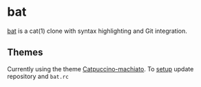 # bat

[bat](https://github.com/sharkdp/bat) is a cat(1) clone with syntax
highlighting and Git integration.

## Themes

Currently using the theme
[Catpuccino-machiato](https://github.com/catppuccin/bat.git).
To [setup](https://github.com/sharkdp/bat#adding-new-themes) update repository
and `bat.rc` 
